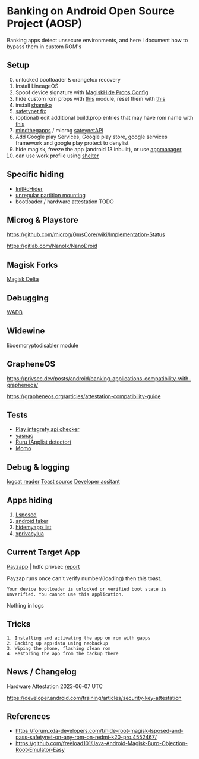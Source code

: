 # Banking on Android Open Source Project (AOSP)

Banking apps detect unsecure environments, and here I document how to bypass them in custom ROM's

## Setup

0. unlocked bootloader & orangefox recovery
1. Install LineageOS
2. Spoof device signature with [MagiskHide Props Config](https://github.com/Magisk-Modules-Repo/MagiskHidePropsConf)
3. hide custom rom props with [this](https://github.com/Magisk-Modules-Alt-Repo/ezme-nodebug) module, reset them with [this](https://github.com/Magisk-Modules-Alt-Repo/sensitive_props)
4. install [shamiko](https://github.com/LSPosed/LSPosed.github.io/releases)
5. [safetynet fix](https://github.com/Displax/safetynet-fix)
6. (optional) edit additional build.prop entries that may have rom name with [this](https://github.com/Magisk-Modules-Repo/MagiskHidePropsConf) 
7. [mindthegapps](https://wiki.lineageos.org/gapps) / microg [sateynetAPI](https://github.com/microg/GmsCore/issues/1875)
8. Add Google play Services, Google play store, google services framework and google play protect to denylist
9. hide magisk, freeze the app (android 13 inbuilt), or use [appmanager](https://github.com/MuntashirAkon/AppManager)
10. can use work profile using [shelter](https://gitea.angry.im/PeterCxy/Shelter)

## Specific hiding

* [InitRcHider](https://forum.xda-developers.com/t/module-initrchider.4369285/)
* [unregular partition mounting](https://github.com/Magisk-Modules-Alt-Repo/magisk_overlayfs)
* bootloader / hardware attestation TODO

## Microg & Playstore

https://github.com/microg/GmsCore/wiki/Implementation-Status

https://gitlab.com/Nanolx/NanoDroid

## Magisk Forks

[Magisk Delta](https://github.com/HuskyDG/magisk-files/blob/main/intro.md)

## Debugging

[WADB](https://github.com/RikkaApps/WADB)

## Widewine

liboemcryptodisabler module 

## GrapheneOS

https://privsec.dev/posts/android/banking-applications-compatibility-with-grapheneos/

https://grapheneos.org/articles/attestation-compatibility-guide

## Tests

* [Play integrety api checker](https://play.google.com/store/apps/details?id=gr.nikolasspyr.integritycheck)
* [yasnac](https://github.com/RikkaW/YASNAC)
* [Ruru (Applist detector)](https://github.com/byxiaorun/Ruru)
* [Momo](https://t.me/magiskalpha/529)

## Debug & logging

[logcat reader](https://github.com/darshanparajuli/LogcatReader)
[Toast source](https://play.google.com/store/apps/details?id=pl.revanmj.toastsource&hl=en_US)
[Developer assitant](https://play.google.com/store/apps/details?id=com.appsisle.developerassistant&hl=en_US&gl=US)

## Apps hiding

1. [Lsposed](https://github.com/LSPosed/LSPosed)
2. [android faker](https://forum.xda-developers.com/t/app-xposed-8-1-12-android-faker-a-module-for-spoof-your-device.4284233/)
3. [hidemyapp list](https://github.com/Dr-TSNG/Hide-My-Applist)
4. [xprivacylua](https://github.com/M66B/XPrivacyLua)

## Current Target App

[Payzapp](https://play.google.com/store/apps/details?id=com.hdfcbank.payzapp&hl=en&gl=US) | hdfc privsec [report](https://github.com/PrivSec-dev/banking-apps-compat-report/issues/138)

Payzap runs once can't verify number/(loading) then this toast.

```
Your device bootloader is unlocked or verified boot state is unverified. You cannot use this application.
```

Nothing in logs

## Tricks

```
1. Installing and activating the app on rom with gapps
2. Backing up app+data using neobackup
3. Wiping the phone, flashing clean rom
4. Restoring the app from the backup there
```

## News / Changelog

Hardware Attestation
2023-06-07 UTC

https://developer.android.com/training/articles/security-key-attestation

## References

* https://forum.xda-developers.com/t/hide-root-magisk-lsposed-and-pass-safetynet-on-any-rom-on-redmi-k20-pro.4552467/
* https://github.com/freeload101/Java-Android-Magisk-Burp-Objection-Root-Emulator-Easy
